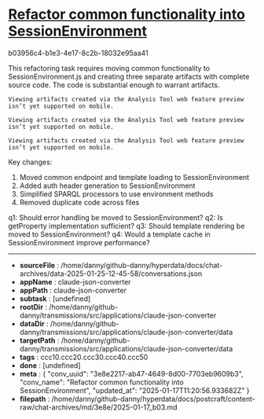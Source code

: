 # [Refactor common functionality into SessionEnvironment](https://claude.ai/chat/3e8e2217-ab47-4649-8d00-7703eb9609b3)

b03956c4-b1e3-4e17-8c2b-18032e95aa41

 <antThinking>This refactoring task requires moving common functionality to SessionEnvironment.js and creating three separate artifacts with complete source code. The code is substantial enough to warrant artifacts.</antThinking>
```
Viewing artifacts created via the Analysis Tool web feature preview isn’t yet supported on mobile.
```


```
Viewing artifacts created via the Analysis Tool web feature preview isn’t yet supported on mobile.
```


```
Viewing artifacts created via the Analysis Tool web feature preview isn’t yet supported on mobile.
```



Key changes:
1. Moved common endpoint and template loading to SessionEnvironment
2. Added auth header generation to SessionEnvironment
3. Simplified SPARQL processors to use environment methods
4. Removed duplicate code across files

q1: Should error handling be moved to SessionEnvironment?
q2: Is getProperty implementation sufficient?
q3: Should template rendering be moved to SessionEnvironment?
q4: Would a template cache in SessionEnvironment improve performance?

---

* **sourceFile** : /home/danny/github-danny/hyperdata/docs/chat-archives/data-2025-01-25-12-45-58/conversations.json
* **appName** : claude-json-converter
* **appPath** : claude-json-converter
* **subtask** : [undefined]
* **rootDir** : /home/danny/github-danny/transmissions/src/applications/claude-json-converter
* **dataDir** : /home/danny/github-danny/transmissions/src/applications/claude-json-converter/data
* **targetPath** : /home/danny/github-danny/transmissions/src/applications/claude-json-converter/data
* **tags** : ccc10.ccc20.ccc30.ccc40.ccc50
* **done** : [undefined]
* **meta** : {
  "conv_uuid": "3e8e2217-ab47-4649-8d00-7703eb9609b3",
  "conv_name": "Refactor common functionality into SessionEnvironment",
  "updated_at": "2025-01-17T11:20:56.933682Z"
}
* **filepath** : /home/danny/github-danny/hyperdata/docs/postcraft/content-raw/chat-archives/md/3e8e/2025-01-17_b03.md